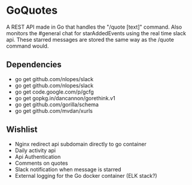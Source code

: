 # GoQuotes
A REST API made in Go that handles the "/quote [text]" command. Also monitors
the #general chat for starAddedEvents using the real time slack api. These
starred messages are stored the same way as the /quote command would.

## Dependencies
* go get github.com/nlopes/slack
* go get github.com/nlopes/slack
* go get code.google.com/p/gcfg
* go get gopkg.in/dancannon/gorethink.v1
* go get github.com/gorilla/schema
* go get github.com/mvdan/xurls

## Wishlist
* Nginx redirect api subdomain directly to go container
* Daily activity api
* Api Authentication
* Comments on quotes 
* Slack notification when message is starred
* External logging for the Go docker container (ELK stack?)
